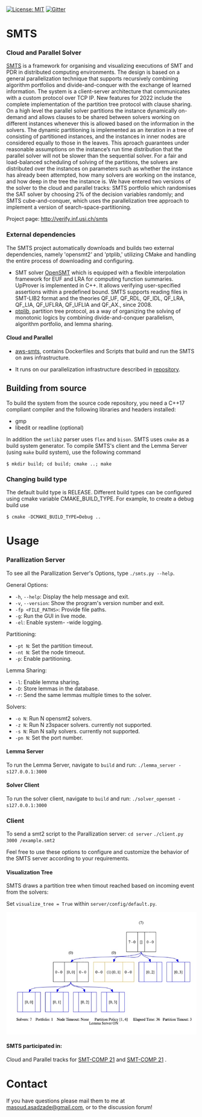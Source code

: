 [![License: MIT](https://img.shields.io/badge/License-MIT-yellow.svg)](https://opensource.org/licenses/MIT) [![Gitter](https://badges.gitter.im/usi-verification-and-security/smts.svg)](https://gitter.im/usi-verification-and-security/smts?utm_source=badge&utm_medium=badge&utm_campaign=pr-badge&utm_content=badge)
# SMTS
### Cloud and Parallel Solver
[SMTS](https://verify.inf.usi.ch/smts) is a framework for organising and visualizing executions of SMT and PDR in distributed computing environments.  The design is based on a general parallelization technique that supports recursively combining algorithm portfolios and divide-and-conquer with the exchange of learned information. The system is a client-server architecture that communicates with a custom protocol over TCP IP. New features for 2022 include the complete implementation of the partition tree protocol with clause sharing. On a high level the parallel solver partitions the instance dynamically on-demand and allows clauses to be shared between solvers working on different instances whenever this is allowed based on the information in the solvers. The dynamic partitioning is implemented as an iteration in a tree of consisting of partitioned instances, and the instances in inner nodes are considered equally to those in the leaves. This aproach guarantees under reasonable assumptions on the instance’s run time distribution that the parallel solver will not be slower than the sequential solver. For a fair and load-balanced scheduling of solving of the partitions, the solvers are distributed over the instances on parameters such as whether the instance has already been attempted, how many solvers are working on the instance, and how deep in the tree the instance is. We have entered two versions of the solver to the cloud and parallel tracks: SMTS portfolio which randomises the SAT solver by choosing 2% of the decision variables randomly; and SMTS cube-and-conquer, which uses the parallelization tree approach to implement a version of search-space-partitioning.


Project page: http://verify.inf.usi.ch/smts

### External dependencies
The SMTS project automatically downloads and builds two external dependencies, namely 'opensmt2' and 'ptplib,' utilizing CMake and handling the entire process of downloading and configuring.
- SMT solver [OpenSMT](https://github.com/usi-verification-and-security/opensmt.git) which is equipped with a flexible interpolation framework for EUF and LRA for computing function summaries. UpProver is implemented in C++. It allows verifying user-specified assertions within a predefined bound. 
SMTS supports reading files in SMT-LIB2 format and the theories QF_UF, QF_RDL, QF_IDL, QF_LRA, QF_LIA, QF_UFLRA, QF_UFLIA and QF_AX.,
since 2008.
- [ptplib](https://github.com/usi-verification-and-security/ptplib ), partition tree protocol, as a way of organizing
the solving of monotonic logics by combining divide-and-conquer parallelism, algorithm portfolio, and lemma sharing.

#### Cloud and Parallel
 - [aws-smts](https://github.com/usi-verification-and-security/aws-smts), contains Dockerfiles and Scripts that build and run the SMTS on aws infrastructure.

- It runs on our parallelization infrastructure described in [repository](https://github.com/usi-verification-and-security/opensmt-debugging).


## Building from source

To build the system from the source code repository, you need a C++17
compliant compiler and the following libraries and headers installed:

 - gmp
 - libedit or readline (optional)

In addition the `smtlib2` parser uses `flex` and `bison`.
SMTS uses `cmake` as a build system generator. To compile SMTS's client and the Lemma Server (using `make` build system), use the following
command
```
$ mkdir build; cd build; cmake ..; make
```

### Changing build type
The default build type is RELEASE. Different build types can be configured using cmake variable CMAKE_BUILD_TYPE. For example, to create a debug build use
```
$ cmake -DCMAKE_BUILD_TYPE=Debug ..
```

Usage
=====
### Parallization Server
To see all the Parallization Server's Options, type `./smts.py --help`.

General Options:
- `-h`, `--help`: Display the help message and exit.
- `-v`, `--version`: Show the program's version number and exit.
- `-fp <FILE_PATHS>`: Provide file paths.
- `-g`: Run the GUI in live mode. 
- `-el`: Enable system- -wide logging.

Partitioning:
- `-pt N`: Set the partition timeout.
- `-nt N`: Set the node timeout.
- `-p`: Enable partitioning.

Lemma Sharing:
- `-l`: Enable lemma sharing.
- `-D`: Store lemmas in the database.
- `-r`: Send the same lemmas multiple times to the solver.

Solvers:
- `-o N`: Run N opensmt2 solvers.
- `-z N`: Run N z3spacer solvers. currently not supported.
- `-s N`: Run N sally solvers.  currently not supported.
- `-pn N`: Set the port number.


#### Lemma Server
To run the Lemma Server, navigate to `build` and run:
`./lemma_server -s127.0.0.1:3000`
#### Solver Client
To run the solver client, navigate to `build` and run:
`./solver_opensmt -s127.0.0.1:3000`
### Client

To send a smt2 script to the Parallization server:
 `cd server`
`./client.py 3000 /example.smt2`

Feel free to use these options to configure and customize the behavior of the SMTS server according to your requirements.

#### Visualization Tree 
SMTS draws a partition tree when timout reached based on incoming event from the solvers:

Set `visualize_tree = True` within `server/config/default.py`.

![example](./server/vt.jpg)
#### SMTS participated in:
Cloud and Parallel tracks for [SMT-COMP 21](https://smt-comp.github.io/2021/parallel-and-cloud-tracks.html) and [SMT-COMP 21](https://smt-comp.github.io/2022/parallel-and-cloud-tracks.html) .

Contact
=====
If you have questions please mail them to me at
masoud.asadzade@gmail.com, or to the discussion forum!
